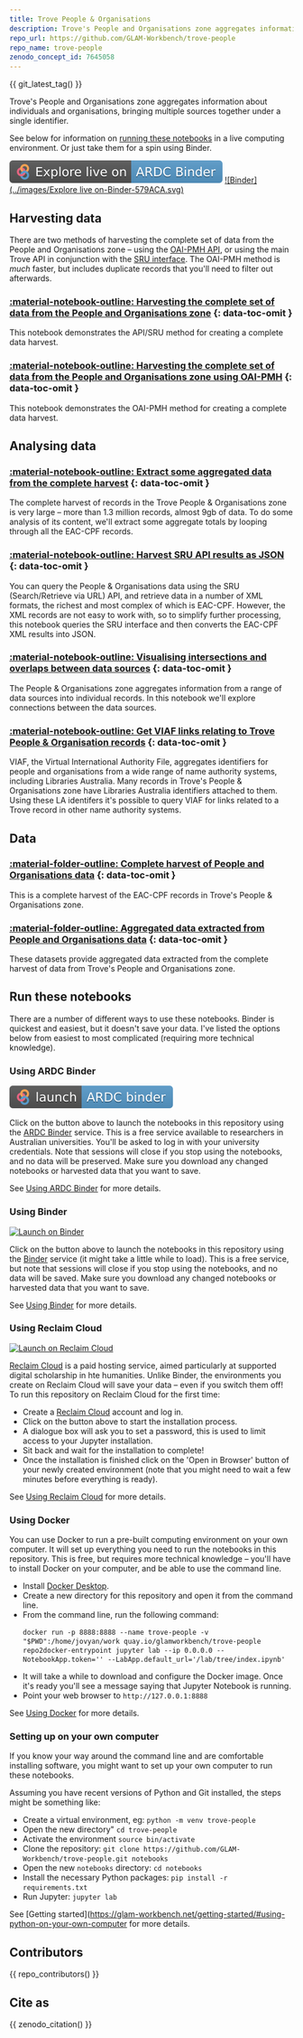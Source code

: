 ```yaml
---
title: Trove People & Organisations
description: Trove's People and Organisations zone aggregates information about individuals and organisations, bringing multiple sources together under a single identifier. Data is available through a number of APIs.
repo_url: https://github.com/GLAM-Workbench/trove-people
repo_name: trove-people
zenodo_concept_id: 7645058
---
```


{{ git_latest_tag() }}

Trove's People and Organisations zone aggregates information about individuals and organisations, bringing multiple sources together under a single identifier.

See below for information on [running these notebooks](#run-these-notebooks) in a live computing environment. Or just take them for a spin using Binder.

[![ARDC Binder](../images/explore-live-on-ardc-binder.svg)](https://binderhub.rc.nectar.org.au/v2/gh/GLAM-Workbench/{{repo_name}}/HEAD?urlpath=lab/tree/index.ipynb)
[![Binder](../images/Explore live on-Binder-579ACA.svg)](https://mybinder.org/v2/gh/GLAM-Workbench/{{repo_name}}/HEAD?urlpath=lab/tree/index.ipynb)

## Harvesting data

There are two methods of harvesting the complete set of data from the People and Organisations zone – using the [OAI-PMH API](http://www.nla.gov.au/apps/peopleaustralia-oai/), or using the main Trove API in conjunction with the [SRU interface](http://www.nla.gov.au/apps/srw/search/peopleaustralia). The OAI-PMH method is *much* faster, but includes duplicate records that you'll need to filter out afterwards.

### [:material-notebook-outline: Harvesting the complete set of data from the People and Organisations zone](complete_harvest.md) {: data-toc-omit }

This notebook demonstrates the API/SRU method for creating a complete data harvest.

### [:material-notebook-outline: Harvesting the complete set of data from the People and Organisations zone using OAI-PMH](complete_harvest_oai.md) {: data-toc-omit }

This notebook demonstrates the OAI-PMH method for creating a complete data harvest.

## Analysing data

### [:material-notebook-outline: Extract some aggregated data from the complete harvest](extract_aggregated_data_from_harvest.md) {: data-toc-omit }

The complete harvest of records in the Trove People & Organisations zone is very large – more than 1.3 million records, almost 9gb of data. To do some analysis of its content, we'll extract some aggregate totals by looping through all the EAC-CPF records.

### [:material-notebook-outline: Harvest SRU API results as JSON](get_sru_results_as_json.md) {: data-toc-omit }

You can query the People & Organisations data using the SRU (Search/Retrieve via URL) API, and retrieve data in a number of XML formats, the richest and most complex of which is EAC-CPF. However, the XML records are not easy to work with, so to simplify further processing, this notebook queries the SRU interface and then converts the EAC-CPF XML results into JSON.

### [:material-notebook-outline: Visualising intersections and overlaps between data sources](intersections.md) {: data-toc-omit }

The People & Organisations zone aggregates information from a range of data sources into individual records. In this notebook we'll explore connections between the data sources.

### [:material-notebook-outline: Get VIAF links relating to Trove People & Organisation records](viaf.md) {: data-toc-omit }

VIAF, the Virtual International Authority File, aggregates identifiers for people and organisations from a wide range of name authority systems, including Libraries Australia. Many records in Trove's People & Organisations zone have Libraries Australia identifiers attached to them. Using these LA identifers it's possible to query VIAF for links related to a Trove record in other name authority systems.

## Data

### [:material-folder-outline: Complete harvest of People and Organisations data](complete_harvest_dataset.md) {: data-toc-omit }

This is a complete harvest of the EAC-CPF records in Trove's People & Organisations zone.

### [:material-folder-outline: Aggregated data extracted from People and Organisations data](aggregated_datasets.md) {: data-toc-omit }

These datasets provide aggregated data extracted from the complete harvest of data from Trove's People and Organisations zone.

<!-- START RUN INFO -->

## Run these notebooks

There are a number of different ways to use these notebooks. Binder is quickest and easiest, but it doesn't save your data. I've listed the options below from easiest to most complicated (requiring more technical knowledge).

### Using ARDC Binder

[![Launch on ARDC Binder](../images/launch-ARDC-binder.svg)](https://binderhub.rc.nectar.org.au/v2/gh/GLAM-Workbench/{{repo_name}}/HEAD?urlpath=lab/tree/index.ipynb)

Click on the button above to launch the notebooks in this repository using the [ARDC Binder](https://mybinder.org/) service. This is a free service available to researchers in Australian universities. You'll be asked to log in with your university credentials. Note that sessions will close if you stop using the notebooks, and no data will be preserved. Make sure you download any changed notebooks or harvested data that you want to save.

See [Using ARDC Binder](https://glam-workbench.net/using-ardc-binder/) for more details.

### Using Binder

[![Launch on Binder](https://mybinder.org/badge_logo.svg)](https://mybinder.org/v2/gh/GLAM-Workbench/trove-people/master/?urlpath=lab/tree/index.ipynb)

Click on the button above to launch the notebooks in this repository using the [Binder](https://mybinder.org/) service (it might take a little while to load). This is a free service, but note that sessions will close if you stop using the notebooks, and no data will be saved. Make sure you download any changed notebooks or harvested data that you want to save.

See [Using Binder](https://glam-workbench.net/using-binder/) for more details.

### Using Reclaim Cloud

[![Launch on Reclaim Cloud](https://glam-workbench.github.io/images/launch-on-reclaim-cloud.svg)](https://app.my.reclaim.cloud/?manifest=https://raw.githubusercontent.com/GLAM-Workbench/trove-people/master/reclaim-manifest.jps)

[Reclaim Cloud](https://reclaim.cloud/) is a paid hosting service, aimed particularly at supported digital scholarship in hte humanities. Unlike Binder, the environments you create on Reclaim Cloud will save your data – even if you switch them off! To run this repository on Reclaim Cloud for the first time:

* Create a [Reclaim Cloud](https://reclaim.cloud/) account and log in.
* Click on the button above to start the installation process.
* A dialogue box will ask you to set a password, this is used to limit access to your Jupyter installation.
* Sit back and wait for the installation to complete!
* Once the installation is finished click on the 'Open in Browser' button of your newly created environment (note that you might need to wait a few minutes before everything is ready).

See [Using Reclaim Cloud](https://glam-workbench.net/using-reclaim-cloud/) for more details.

### Using Docker

You can use Docker to run a pre-built computing environment on your own computer. It will set up everything you need to run the notebooks in this repository. This is free, but requires more technical knowledge – you'll have to install Docker on your computer, and be able to use the command line.

* Install [Docker Desktop](https://docs.docker.com/get-docker/).
* Create a new directory for this repository and open it from the command line.
* From the command line, run the following command:  
  ```
  docker run -p 8888:8888 --name trove-people -v "$PWD":/home/jovyan/work quay.io/glamworkbench/trove-people repo2docker-entrypoint jupyter lab --ip 0.0.0.0 --NotebookApp.token='' --LabApp.default_url='/lab/tree/index.ipynb'
  ```
* It will take a while to download and configure the Docker image. Once it's ready you'll see a message saying that Jupyter Notebook is running.
* Point your web browser to `http://127.0.0.1:8888`

See [Using Docker](https://glam-workbench.net/using-docker/) for more details.

### Setting up on your own computer

If you know your way around the command line and are comfortable installing software, you might want to set up your own computer to run these notebooks.

Assuming you have recent versions of Python and Git installed, the steps might be something like:

* Create a virtual environment, eg: `python -m venv trove-people`
* Open the new directory" `cd trove-people`
* Activate the environment `source bin/activate`
* Clone the repository: `git clone https://github.com/GLAM-Workbench/trove-people.git notebooks`
* Open the new `notebooks` directory: `cd notebooks`
* Install the necessary Python packages: `pip install -r requirements.txt`
* Run Jupyter: `jupyter lab`

See [Getting started](https://glam-workbench.net/getting-started/#using-python-on-your-own-computer for more details.

<!-- END RUN INFO -->

## Contributors

{{ repo_contributors() }}

## Cite as

{{ zenodo_citation() }}